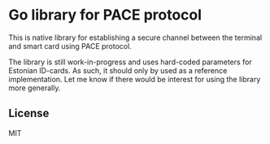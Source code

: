 Go library for PACE protocol
============================

This is native library for establishing a secure channel between the terminal
and smart card using PACE protocol.

The library is still work-in-progress and uses hard-coded parameters for
Estonian ID-cards. As such, it should only by used as a reference
implementation. Let me know if there would be interest for using the library
more generally.

License
-------

MIT
